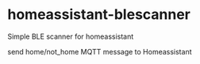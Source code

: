 # homeassistant-blescanner
Simple BLE scanner for homeassistant

send home/not_home MQTT message to Homeassistant

